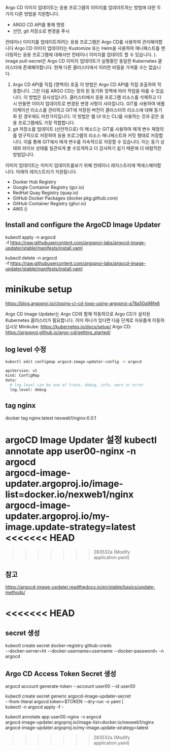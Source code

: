 Argo CD 이미지 업데이트는 응용 프로그램의 이미지를 업데이트하는 방법에 대한 두 가지 다른 방법을 지원합니다.
  - ARGO CD API를 통해 명령
  - 선언, git 저장소로 변경을 푸시

컨테이너 이미지를 업데이트하려는 응용 프로그램은 Argo CD를 사용하여 관리해야합니다
Argo CD 이미지 업데이터는 Kustomize 또는 Helm을 사용하여 매니페스트를 렌더링하는 응용 프로그램에 대해서만 컨테이너 이미지를 업데이트 할 수 있습니다. ).
image pull-secret은 Argo CD 이미지 업데이트가 실행중인 동일한 Kubernetes 클러스터에 존재해야합니다. 현재 다른 클러스터에서 이러한 비밀을 가져올 수는 없습니다.

1. Argo CD API를 직접 (명백히) 호출
이 방법은 Argo CD API를 직접 호출하여 작동합니다. 그런 다음 ARGO CD는 정의 된 동기화 정책에 따라 작업을 따를 수 있습니다. 이 방법은 유사성입니다. 클러스터에서 응용 프로그램 리소스를 삭제하고 다시 만들면 이미지 업데이트로 변경된 변경 사항이 사라집니다. GIT를 사용하여 애플리케이션 리소스를 관리하고 GIT에 저장된 버전이 클러스터의 리소스에 대해 동기화 된 경우에도 마찬가지입니다. 이 방법은 웹 UI 또는 CLI를 사용하는 것과 같은 응용 프로그램에도 가장 적합합니다.
2. git 저장소를 업데이트 (선언적으로)
이 메소드는 GIT를 사용하여 매개 변수 재정의를 영구적으로 저장하여 응용 프로그램의 리소스 매니페스트와 커밋 형태로 저장합니다. 이를 통해 GIT에서 매개 변수를 지속적으로 저장할 수 있습니다. 이는 동기 상태와 라이브 상태를 일관되게 볼 수있게하고 더 감사하기 쉽기 때문에 더 바람직한 방법입니다.

이미지 업데이트는 이미지 업데이트를보기 위해 컨테이너 레지스트리에 액세스해야합니다. 아래의  레지스트리가 지원됩니다.
  - Docker Hub Registry
  - Google Container Registry (gcr.io)
  - RedHat Quay Registry (quay.io)
  - GitHub Docker Packages (docker.pkg.github.com)
  - GitHub Container Registry (ghcr.io)
  - AWS ()
## Install and configure the ArgoCD Image Updater

kubectl apply -n argocd  \
  -f https://raw.githubusercontent.com/argoproj-labs/argocd-image-updater/stable/manifests/install.yaml

kubectl delete -n argocd  \
  -f https://raw.githubusercontent.com/argoproj-labs/argocd-image-updater/stable/manifests/install.yaml
# minikube setup
https://blog.argoproj.io/closing-ci-cd-loop-using-argoproj-a78a50a98fe8

Argo CD Image Updater는 Argo CD와 함께 작동하므로 Argo CD가 설치된 Kubernetes 클러스터가 필요합니다. 
이미 하나가 있다면 다음 단계로 자유롭게 이동하십시오
Minikube: https://kubernetes.io/docs/setup/
Argo CD: https://argoproj.github.io/argo-cd/getting_started/




## log level 수정

```bash
kubectl edit configmap argocd-image-updater-config -n argocd

apiVersion: v1
kind: ConfigMap
data:
  # log.level can be one of trace, debug, info, warn or error
  log.level: debug
```
## tag nginx
docker tag nginx:latest nexweb1/nginx:0.0.1

argoCD Image Updater 설정
kubectl annotate app user00-nginx -n argocd \
    argocd-image-updater.argoproj.io/image-list=docker.io/nexweb1/nginx \
    argocd-image-updater.argoproj.io/my-image.update-strategy=latest
<<<<<<< HEAD
=======

>>>>>>> 283532a (Modify application.yaml)





## 참고
https://argocd-image-updater.readthedocs.io/en/stable/basics/update-methods/



<<<<<<< HEAD
=======
## secret 생성 
kubectl create secret docker-registry github-creds \
--docker-server=ht
--docker-username=username
--docker-password=
-n argocd

## Argo CD Access Token Secret 생성

argocd account generate-token --account user00 --id user00

kubectl create secret generic argocd-image-updater-secret \
--from-literal argocd.token=$TOKEN --dry-run -o yaml | \
kubectl -n argocd apply -f -

kubectl annotate app user00-nginx -n argocd \
    argocd-image-updater.argoproj.io/image-list=docker.io/nexweb1/nginx \
    argocd-image-updater.argoproj.io/my-image.update-strategy=latest
>>>>>>> 283532a (Modify application.yaml)
